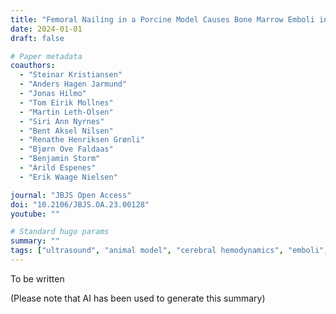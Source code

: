 ```yaml
---
title: "Femoral Nailing in a Porcine Model Causes Bone Marrow Emboli in the Lungs and Systemic Emboli in the Heart and Brain"
date: 2024-01-01
draft: false

# Paper metadata
coauthors:
  - "Steinar Kristiansen"
  - "Anders Hagen Jarmund"
  - "Jonas Hilmo"
  - "Tom Eirik Mollnes"
  - "Martin Leth-Olsen"
  - "Siri Ann Nyrnes"
  - "Bent Aksel Nilsen"
  - "Renathe Henriksen Grønli"
  - "Bjørn Ove Faldaas"
  - "Benjamin Storm"
  - "Arild Espenes"
  - "Erik Waage Nielsen"

journal: "JBJS Open Access"
doi: "10.2106/JBJS.OA.23.00128"
youtube: ""

# Standard hugo params
summary: ""
tags: ["ultrasound", "animal model", "cerebral hemodynamics", "emboli", "surgery", "neodoppler"]
---
```


To be written

(Please note that AI has been used to generate this summary)